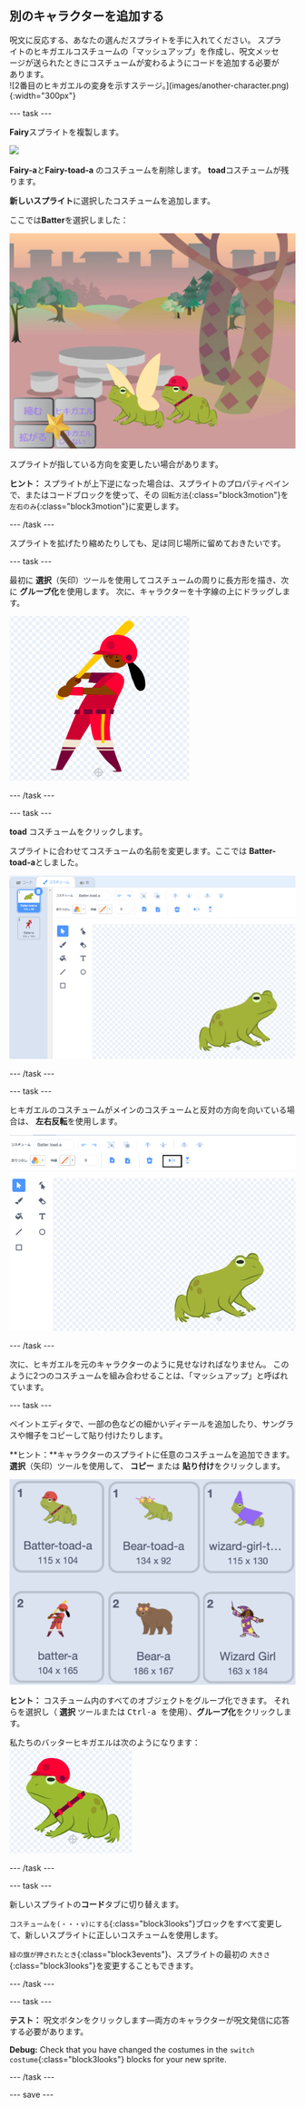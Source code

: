 ## 別のキャラクターを追加する

<div style="display: flex; flex-wrap: wrap">
<div style="flex-basis: 200px; flex-grow: 1; margin-right: 15px;">
呪文に反応する、あなたの選んだスプライトを手に入れてください。 スプライトのヒキガエルコスチュームの「マッシュアップ」を作成し、呪文メッセージが送られたときにコスチュームが変わるようにコードを追加する必要があります。
</div>
<div>
![2番目のヒキガエルの変身を示すステージ。](images/another-character.png){:width="300px"}
</div>
</div>

--- task ---

**Fairy**スプライトを複製します。

![](images/duplicate-fairy.png)

**Fairy-a**と**Fairy-toad-a** のコスチュームを削除します。 **toad**コスチュームが残ります。

**新しいスプライト**に選択したコスチュームを追加します。

ここでは**Batter**を選択しました：

![](images/batter-on-stage.png)

スプライトが指している方向を変更したい場合があります。

**ヒント：** スプライトが上下逆になった場合は、スプライトのプロパティペインで、またはコードブロックを使って、その `回転方法`{:class="block3motion"}を `左右のみ`{:class="block3motion"}に変更します。

--- /task ---

スプライトを拡げたり縮めたりしても、足は同じ場所に留めておきたいです。

--- task ---

最初に **選択**（矢印）ツールを使用してコスチュームの周りに長方形を描き、次に **グループ化**を使用します。 次に、キャラクターを十字線の上にドラッグします。

![](images/character2-crosshair.png)

--- /task ---

--- task ---

**toad** コスチュームをクリックします。

スプライトに合わせてコスチュームの名前を変更します。ここでは **Batter-toad-a**としました。

![](images/batter-toad-a-added.png)

--- /task ---

--- task ---

ヒキガエルのコスチュームがメインのコスチュームと反対の方向を向いている場合は、 **左右反転**を使用します。

![](images/flip-horizontal.png)

--- /task ---

次に、ヒキガエルを元のキャラクターのように見せなければなりません。 このように2つのコスチュームを組み合わせることは、「マッシュアップ」と呼ばれています。

--- task ---

ペイントエディタで、一部の色などの細かいディテールを追加したり、サングラスや帽子をコピーして貼り付けたりします。

**ヒント：**キャラクターのスプライトに任意のコスチュームを追加できます。 **選択**（矢印）ツールを使用して、 **コピー** または **貼り付け**をクリックします。

![](images/editing-options.png)

**ヒント：** コスチューム内のすべてのオブジェクトをグループ化できます。 それらを選択し（ **選択** ツールまたは <kbd>Ctrl-a </kbd>を使用）、**グループ化**をクリックします。

私たちのバッターヒキガエルは次のようになります： ![](images/batter-toad.png)

--- /task ---

--- task ---

新しいスプライトの**コード**タブに切り替えます。

`コスチュームを(・・・v)にする`{:class="block3looks"}ブロックをすべて変更して、新しいスプライトに正しいコスチュームを使用します。

`緑の旗が押されたとき`{:class="block3events"}、スプライトの最初の `大きさ`{:class="block3looks"}を変更することもできます。

--- /task ---

--- task ---

**テスト：** 呪文ボタンをクリックします—両方のキャラクターが呪文発信に応答する必要があります。

**Debug:** Check that you have changed the costumes in the `switch costume`{:class="block3looks"} blocks for your new sprite.

--- /task ---

--- save ---
